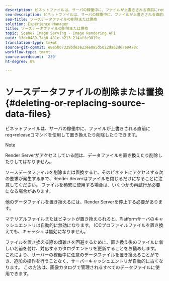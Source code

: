 ```yaml
---
description: ビネットファイルは、サーバの稼働中に、ファイルが上書きされる直前にreq=releaseコマンドを使用して置き換えたり削除したりできます。
seo-description: ビネットファイルは、サーバの稼働中に、ファイルが上書きされる直前にreq=releaseコマンドを使用して置き換えたり削除したりできます。
seo-title: ソースデータファイルの削除または置換
solution: Experience Manager
title: ソースデータファイルの削除または置換
topic: Scene7 Image Serving - Image Rendering API
uuid: 13dc0489-7ab0-481e-b213-214affe9819e
translation-type: tm+mt
source-git-commit: e8e5b07329bde3e23ee095d5022da62d67e9478c
workflow-type: tm+mt
source-wordcount: '239'
ht-degree: 0%

---
```



# ソースデータファイルの削除または置換{#deleting-or-replacing-source-data-files}

ビネットファイルは、サーバの稼働中に、ファイルが上書きされる直前にreq=releaseコマンドを使用して置き換えたり削除したりできます。

>[!NOTE]
>
>Render Serverがアクセスしている間は、データファイルを置き換えたり削除したりしてはなりません。

ソースデータファイルを削除または置換すると、そのビネットにアクセスする次の要求が発生するまで、Render Serverはファイルを閉じるだけになることに注意してください。 ファイルを頻繁に使用する場合は、いくつかの再試行が必要になる場合があります。

他のデータファイルを置き換えるには、Render Serverを停止する必要があります。

マテリアルファイルまたはビネットが置き換えられると、Platformサーバのキャッシュエントリは自動的に無効になります。 ICCプロファイルファイルを置き換えても、キャッシュは無効になりません。

ファイルを置き換える際の煩雑さを回避するために、置き換え後のファイルに新しい名前を付け、対応するカタログエントリを更新することをお勧めします。 これにより、サーバーの稼働中に任意のデータファイルを置き換えることができ、追加の操作を行うことなく、サーバーキャッシュエントリが自動的に古くなります。 この方法は、画像カタログで管理されるすべてのデータファイルに使用できます。
